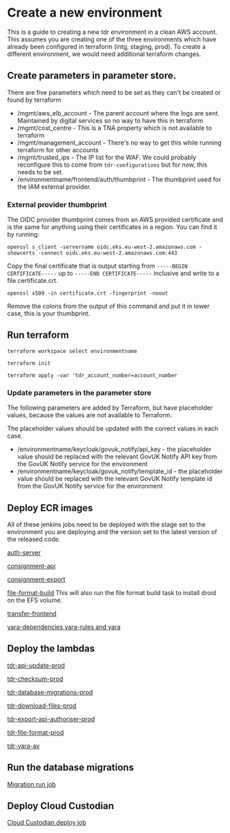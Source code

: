 # Create a new environment
This is a guide to creating a new tdr environment in a clean AWS account. This assumes you are creating one of the three environments which have already been configured in terraform (intg, staging, prod). To create a different environment, we would need additional terraform changes. 

## Create parameters in parameter store.
There are five parameters which need to be set as they can't be created or found by terraform
* /mgmt/aws_elb_account - The parent account where the logs are sent. Maintained by digital services so no way to have this in terraform
* /mgmt/cost_centre - This is a TNA property which is not available to terraform
* /mgmt/management_account - There's no way to get this while running terraform for other accounts
* /mgmt/trusted_ips - The IP list for the WAF. We could probably reconfigure this to come from `tdr-configurations` but for now, this needs to be set.
* /environmentname/frontend/auth/thumbprint - The thumbprint used for the IAM external provider. 

### External provider thumbprint
The OIDC provider thumbprint comes from an AWS provided certificate and is the same for anything using their certificates in a region.
You can find it by running:

`openssl s_client -servername oidc.eks.eu-west-2.amazonaws.com -showcerts -connect oidc.eks.eu-west-2.amazonaws.com:443`

Copy the final certificate that is output starting from `-----BEGIN CERTIFICATE-----` up to `-----END CERTIFICATE-----` inclusive and write to a file certificate.crt.

`openssl x509 -in certificate.crt -fingerprint -noout`

Remove the colons from the output of this command and put it in lower case, this is your thumbprint.

## Run terraform
`terraform workspace select environmentname`

`terraform init`

`terraform apply -var 'tdr_account_number=account_number`

### Update parameters in the parameter store
The following parameters are added by Terraform, but have placeholder values, because the values are not available to Terraform.

The placeholder values should be updated with the correct values in each case.

* /environmentname/keycloak/govuk_notify/api_key - the placeholder value should be replaced with the relevant GovUK Notify API key from the GovUK Notify service for the environment
* /environmentname/keycloak/govuk_notify/template_id - the placeholder value should be replaced with the relevant GovUK Notify template id from the GovUK Notify service for the environment

## Deploy ECR images
All of these jenkins jobs need to be deployed with the stage set to the environment you are deploying and the version set to the latest version of the released code.

[auth-server](https://jenkins.tdr-management.nationalarchives.gov.uk/job/TDR%20Auth%20Server%20Deploy/)

[consignment-api](https://jenkins.tdr-management.nationalarchives.gov.uk/job/TDR%20Consignment%20API%20Deploy/)

[consignment-export](https://jenkins.tdr-management.nationalarchives.gov.uk/job/Consignment%20Export%20Deploy/)

[file-format-build](https://jenkins.tdr-management.nationalarchives.gov.uk/job/TDR%20File%20Format%20Build/) This will also run the file format build task to install droid on the EFS volume.

[transfer-frontend](https://jenkins.tdr-management.nationalarchives.gov.uk/job/TDR%20Front%20End%20Deploy/)

[yara-dependencies,yara-rules and yara](https://jenkins.tdr-management.nationalarchives.gov.uk/job/TDR%20Antivirus%20Build/)

## Deploy the lambdas
[tdr-api-update-prod](https://jenkins.tdr-management.nationalarchives.gov.uk/job/TDR%20Api%20Update%20Deploy/)

[tdr-checksum-prod](https://jenkins.tdr-management.nationalarchives.gov.uk/job/TDR%20Checksum%20Lambda%20Deploy)

[tdr-database-migrations-prod](https://jenkins.tdr-management.nationalarchives.gov.uk/job/TDR%20Database%20Migrations%20Deploy/)

[tdr-download-files-prod](https://jenkins.tdr-management.nationalarchives.gov.uk/job/TDR%20Download%20Files%20Deploy/)

[tdr-export-api-authoriser-prod](https://jenkins.tdr-management.nationalarchives.gov.uk/job/TDR%20Consignment%20Export%20Authoriser%20Deploy/)

[tdr-file-format-prod](https://jenkins.tdr-management.nationalarchives.gov.uk/job/TDR%20File%20Format%20Deploy/)

[tdr-yara-av](https://jenkins.tdr-management.nationalarchives.gov.uk/job/TDR%20Antivirus%20Deploy/)

## Run the database migrations
[Migration run job](https://jenkins.tdr-management.nationalarchives.gov.uk/job/TDR%20Database%20Migrations%20Run/)

## Deploy Cloud Custodian
[Cloud Custodian deploy job](https://jenkins.tdr-management.nationalarchives.gov.uk/job/TDR%20Custodian%20Deploy/)
